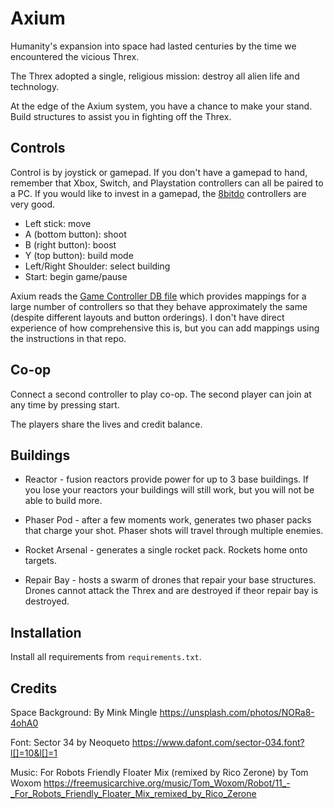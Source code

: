 # Axium

Humanity's expansion into space had lasted centuries by the time we encountered
the vicious Threx.

The Threx adopted a single, religious mission: destroy all alien life and
technology.

At the edge of the Axium system, you have a chance to make your stand. Build
structures to assist you in fighting off the Threx.


## Controls

Control is by joystick or gamepad. If you don't have a gamepad to hand, remember
that Xbox, Switch, and Playstation controllers can all be paired to a PC. If you
would like to invest in a gamepad, the [8bitdo](https://www.8bitdo.com/)
controllers are very good.

* Left stick: move
* A (bottom button): shoot
* B (right button): boost
* Y (top button): build mode
* Left/Right Shoulder: select building
* Start: begin game/pause

Axium reads the
[Game Controller DB file](https://github.com/gabomdq/SDL_GameControllerDB)
which provides mappings for a large number of controllers so that they behave
approximately the same (despite different layouts and button orderings). I don't
have direct experience of how comprehensive this is, but you can add mappings
using the instructions in that repo.


## Co-op

Connect a second controller to play co-op. The second player can join at any
time by pressing start.

The players share the lives and credit balance.


## Buildings

* Reactor - fusion reactors provide power for up to 3 base buildings. If you
  lose your reactors your buildings will still work, but you will not be able
  to build more.

* Phaser Pod - after a few moments work, generates two phaser packs that charge
  your shot. Phaser shots will travel through multiple enemies.

* Rocket Arsenal - generates a single rocket pack. Rockets home onto targets.

* Repair Bay - hosts a swarm of drones that repair your base structures. Drones
  cannot attack the Threx and are destroyed if theor repair bay is destroyed.


## Installation

Install all requirements from `requirements.txt`.


## Credits

Space Background: By Mink Mingle
https://unsplash.com/photos/NORa8-4ohA0

Font: Sector 34 by Neoqueto
https://www.dafont.com/sector-034.font?l[]=10&l[]=1


Music: For Robots Friendly Floater Mix (remixed by Rico Zerone) by Tom Woxom
https://freemusicarchive.org/music/Tom_Woxom/Robot/11_-_For_Robots_Friendly_Floater_Mix_remixed_by_Rico_Zerone
